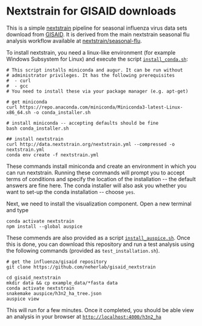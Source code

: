# Nextstrain for GISAID downloads

This is a simple [nextstrain](https://nextstrain.org) pipeline for seasonal influenza virus data sets download from [GISAID](https://gisaid.org).
It is derived from the main nextstrain seasonal flu analysis workflow available at [nextstrain/seasonal-flu](https://github.com/nextstrain/seasonal-flu).

To install nextstrain, you need a linux-like environment (for example Windows Subsystem for Linux) and execute the script [`install_conda.sh`](install_conda.sh):
```
# This script installs miniconda and augur. It can be run without
# administrator privileges. It has the following prerequisites
#  - curl
#  - gcc
# You need to install these via your package manager (e.g. apt-get)

# get miniconda
curl https://repo.anaconda.com/miniconda/Miniconda3-latest-Linux-x86_64.sh -o conda_installer.sh

# install miniconda -- accepting defaults should be fine
bash conda_installer.sh

## install nextstrain
curl http://data.nextstrain.org/nextstrain.yml --compressed -o nextstrain.yml
conda env create -f nextstrain.yml
```
These commands install miniconda and create an environment in which you can run nextstrain.
Running these commands will prompt you to accept terms of conditions and specify the location of the installation -- the default answers are fine here.
The conda installer will also ask you whether you want to set-up the conda installation -- choose `yes`.

Next, we need to install the visualization component.
Open a new terminal and type
```
conda activate nextstrain
npm install --global auspice
```
These commends are also provided as a script [`install_auspice.sh`](install_auspice.sh).
Once this is done, you can download this repository and run a test analysis using the following commands (provided as `test_installation.sh`).
```
# get the influenza/gisaid repository
git clone https://github.com/neherlab/gisaid_nextstrain

cd gisaid_nextstrain
mkdir data && cp example_data/*fasta data
conda activate nextstrain
snakemake auspice/h3n2_ha_tree.json
auspice view
```
This will run for a few minutes.
Once it completed, you should be able view an analysis in your browser at [`http://localhost:4000/h3n2_ha`](http://localhost:4000/h3n2_ha)

[Nextstrain]: https://nextstrain.org
[fauna]: https://github.com/nextstrain/fauna
[augur]: https://github.com/nextstrain/augur
[auspice]: https://github.com/nextstrain/auspice
[snakemake cli]: https://snakemake.readthedocs.io/en/stable/executable.html#all-options
[nextstrain-cli]: https://github.com/nextstrain/cli
[nextstrain-cli README]: https://github.com/nextstrain/cli/blob/master/README.md
